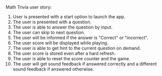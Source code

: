 
Math Trivia user story: 
1. User is presented with a start option to launch the app. 
2. The user is presented with a question.
3. The user is able to answer the question by input.
4. The user can skip to next question. 
4. The user will be informed if the answer is "Correct" or "incorrect". 
5. The user score will be displayed while playing.
6. The user is able to get hint to the current question on demand. 
7. The user score is stored even after a hard refresh. 
8. The user is able to reset the score counter and the game.
8. The user will get sound feedback if answered correctly and a different sound feedback if answered otherwise.
